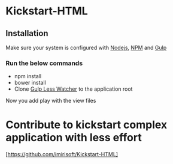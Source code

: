 # Kickstart-HTML

## Installation

Make sure your system is configured with [Nodejs], [NPM] and [Gulp]

### Run the below commands

* npm install
* bower install
* Clone [Gulp Less Watcher] to the application root

Now you add play with the view files

# Contribute to kickstart complex application with less effort
[https://github.com/imirisoft/Kickstart-HTML]

[Nodejs]: <https://nodejs.org>
[NPM]: <https://www.npmjs.com/>
[Gulp]: <http://gulpjs.com/>
[Gulp Less Watcher]: <https://github.com/imirisoft/Gulp-Less-Watcher>
[https://github.com/imirisoft/Kickstart-HTML]: <https://github.com/imirisoft/Kickstart-HTML>